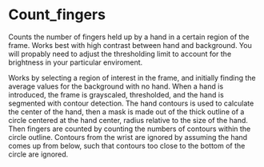 # Count_fingers
Counts the number of fingers held up by a hand in a certain region of the frame.
Works best with high contrast between hand and background. You will propably need to adjust the thresholding limit to account for the brightness in your particular enviroment.

Works by selecting a region of interest in the frame, and initially finding the average values for the background with no hand. When a hand is introduced, the frame is grayscaled, thresholded, and the hand is segmented with contour detection. The hand contours is used to calculate the center of the hand, then a mask is made out of the thick outline of a circle centered at the hand center, radius relative to the size of the hand. Then fingers are counted by counting the numbers of contours within the circle outline. Contours from the wrist are ignored by assuming the hand comes up from below, such that contours too close to the bottom of the circle are ignored.
